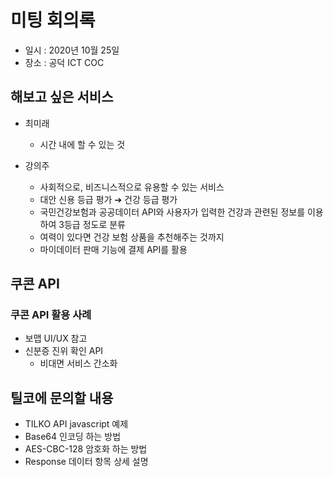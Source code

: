 # 미팅 회의록

* 일시 : 2020년 10월 25일
* 장소 : 공덕 ICT COC

## 해보고 싶은 서비스

* 최미래
  * 시간 내에 할 수 있는 것
  
* 강의주
  * 사회적으로, 비즈니스적으로 유용할 수 있는 서비스
  * 대안 신용 등급 평가 ➔ 건강 등급 평가
  * 국민건강보험과 공공데이터 API와 사용자가 입력한 건강과 관련된 정보를 이용하여 3등급 정도로 분류
  * 여력이 있다면 건강 보험 상품을 추천해주는 것까지
  * 마이데이터 판매 기능에 결제 API를 활용
  
## 쿠콘 API

### 쿠콘 API 활용 사례

* 보맵 UI/UX 참고
* 신분증 진위 확인 API
  * 비대면 서비스 간소화

## 틸코에 문의할 내용

* TILKO API javascript 예제
* Base64 인코딩 하는 방법
* AES-CBC-128 암호화 하는 방법
* Response 데이터 항목 상세 설명
